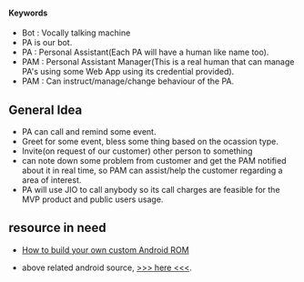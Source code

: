 #### Keywords

- Bot : Vocally talking machine
- PA is our bot.
- PA : Personal Assistant(Each PA will have a human like name too).
- PAM : Personal Assistant Manager(This is a real human that can manage PA's using some Web App using its credential provided).
- PAM : Can instruct/manage/change behaviour of the PA.

## General Idea

- PA can call and remind some event.
- Greet for some event, bless some thing based on the ocassion type.
- Invite(on request of our customer) other person to something
- can note down some problem from customer and get the PAM notified about it in real time, so PAM can assist/help the customer regarding a area of interest.
- PA will use JIO to call anybody so its call charges are feasible for the MVP product and public users usage.

## resource in need

- [How to build your own custom Android ROM](https://www.androidauthority.com/build-custom-android-rom-720453/#:~:text=Download%20and%20build%20Android%20from,and%20then%20read%20it%20again.)

- above related android source, [>>> here <<<](https://source.android.com/setup/build/requirements).
